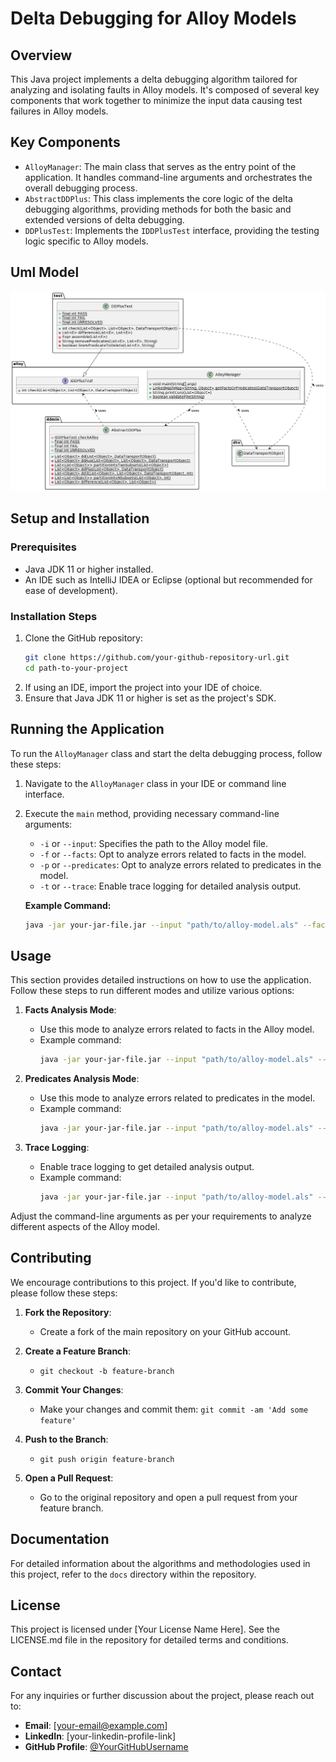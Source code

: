 # Delta Debugging for Alloy Models

## Overview

This Java project implements a delta debugging algorithm tailored for analyzing and isolating faults in Alloy models. It's composed of several key components that work together to minimize the input data causing test failures in Alloy models.

## Key Components

- `AlloyManager`: The main class that serves as the entry point of the application. It handles command-line arguments and orchestrates the overall debugging process.
- `AbstractDDPlus`: This class implements the core logic of the delta debugging algorithms, providing methods for both the basic and extended versions of delta debugging.
- `DDPlusTest`: Implements the `IDDPlusTest` interface, providing the testing logic specific to Alloy models.

## Uml Model

![uml diagram](./uml-diagram.png)

## Setup and Installation

### Prerequisites

- Java JDK 11 or higher installed.
- An IDE such as IntelliJ IDEA or Eclipse (optional but recommended for ease of development).

### Installation Steps

1. Clone the GitHub repository:
   ```bash
   git clone https://github.com/your-github-repository-url.git
   cd path-to-your-project

2. If using an IDE, import the project into your IDE of choice.
3. Ensure that Java JDK 11 or higher is set as the project's SDK.

## Running the Application

To run the `AlloyManager` class and start the delta debugging process, follow these steps:

1. Navigate to the `AlloyManager` class in your IDE or command line interface.
2. Execute the `main` method, providing necessary command-line arguments:
   - `-i` or `--input`: Specifies the path to the Alloy model file.
   - `-f` or `--facts`: Opt to analyze errors related to facts in the model.
   - `-p` or `--predicates`: Opt to analyze errors related to predicates in the model.
   - `-t` or `--trace`: Enable trace logging for detailed analysis output.

   **Example Command:**
   ```bash
   java -jar your-jar-file.jar --input "path/to/alloy-model.als" --facts

## Usage

This section provides detailed instructions on how to use the application. Follow these steps to run different modes and utilize various options:

1. **Facts Analysis Mode**:
   - Use this mode to analyze errors related to facts in the Alloy model.
   - Example command:
     ```bash
     java -jar your-jar-file.jar --input "path/to/alloy-model.als" --facts
     ```

2. **Predicates Analysis Mode**:
   - Use this mode to analyze errors related to predicates in the model.
   - Example command:
     ```bash
     java -jar your-jar-file.jar --input "path/to/alloy-model.als" --predicates
     ```

3. **Trace Logging**:
   - Enable trace logging to get detailed analysis output.
   - Example command:
     ```bash
     java -jar your-jar-file.jar --input "path/to/alloy-model.als" --trace
     ```
Adjust the command-line arguments as per your requirements to analyze different aspects of the Alloy model.

## Contributing

We encourage contributions to this project. If you'd like to contribute, please follow these steps:

1. **Fork the Repository**:
   - Create a fork of the main repository on your GitHub account.

2. **Create a Feature Branch**:
   - `git checkout -b feature-branch`

3. **Commit Your Changes**:
   - Make your changes and commit them: `git commit -am 'Add some feature'`

4. **Push to the Branch**:
   - `git push origin feature-branch`

5. **Open a Pull Request**:
   - Go to the original repository and open a pull request from your feature branch.

## Documentation

For detailed information about the algorithms and methodologies used in this project, refer to the `docs` directory within the repository.

## License

This project is licensed under [Your License Name Here]. See the LICENSE.md file in the repository for detailed terms and conditions.

## Contact

For any inquiries or further discussion about the project, please reach out to:

- **Email**: [your-email@example.com]
- **LinkedIn**: [your-linkedin-profile-link]
- **GitHub Profile**: [@YourGitHubUsername](https://github.com/YourGitHubUsername)
